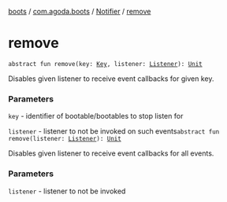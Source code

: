 [boots](../../index.md) / [com.agoda.boots](../index.md) / [Notifier](index.md) / [remove](./remove.md)

# remove

`abstract fun remove(key: `[`Key`](../-key/index.md)`, listener: `[`Listener`](../-listener/index.md)`): `[`Unit`](https://kotlinlang.org/api/latest/jvm/stdlib/kotlin/-unit/index.html)

Disables given listener to receive event callbacks for given key.

### Parameters

`key` - identifier of bootable/bootables to stop listen for

`listener` - listener to not be invoked on such events`abstract fun remove(listener: `[`Listener`](../-listener/index.md)`): `[`Unit`](https://kotlinlang.org/api/latest/jvm/stdlib/kotlin/-unit/index.html)

Disables given listener to receive event callbacks for all events.

### Parameters

`listener` - listener to not be invoked